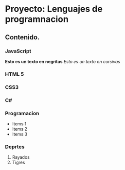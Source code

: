 # Proyecto: Lenguajes de programnacion
## Contenido.
### JavaScript
**Esto es un texto en negritas**
*Esto es un texto en cursivas*
### HTML 5
### CSS3
### C#

### Programacion
* Items 1
* Items 2
* Items 3

### Deprtes
1. Rayados
2. Tigres
 
